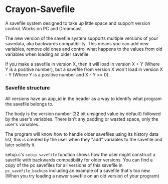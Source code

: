 # Crayon-Savefile
A savefile system designed to take up little space and support version control. Works on PC and Dreamcast

The new version of the savefile system supports multiple versions of your savedata, aka backwards compatibility. This means you can add new variables, remove old ones and control what happens to the values from old variables when loading an older savefile.

If you make a savefile in version X, then it will load in version X + Y (Where Y is a positive number), but a savefile from version X won't load in version X - Y (Where Y is a positive number and X - Y >= 0).

### Savefile structure

All versions have an app_id in the header as a way to identify what program the savefile belongs to.

The body is the version number (32 bit unsigned value by default) followed by the user's variables. There isn't any padding or wasted space, only the user's variables.

The program will know how to handle older savefiles using its history data list, this is created by the user when they "add" variables to the savefile and later solidify it.

setup.c's `setup_savefile` function shows how the user might construct a savefile with backwards compatibility for older versions. You can find a copy of the pc savefiles for all versions of this savefile in `pc_savefile_backups` including an example of a savefile that's too new (When you try loading a newer savefile on an old version of your program)

